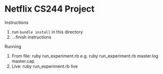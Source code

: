 # Netflix CS244 Project

Instructions

1. run `bundle install` in this directory
2. ...finish instructions

Running

1. From file:
ruby run_experiment.rb <netflix log file> <packet trace file>
e.g. ruby run_experiment.rb master.log master.cap
2. Live:
ruby run_experiment.rb live <netflix email> <netflix password>


